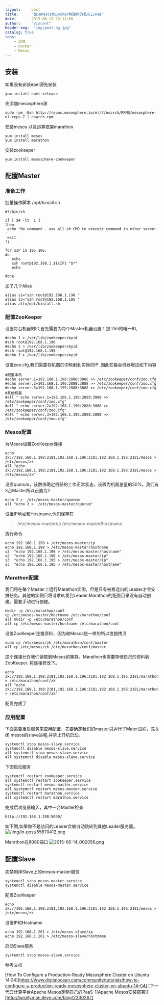 ```yaml
---
layout:     post
title:      "使用Mesos和Docker构建你的私有云平台"
date:       2015-06-12 23:11:00
author:     "Vincent"
header-img:  "img/post-bg.jpg"
catalog: true
tags:
    - 运维
    - Docker
    - Mesos
---
```


## 安装
如果没有安装epel源先安装

    yum install epel-release

先添加mesosphere源

    sudo rpm -Uvh http://repos.mesosphere.io/el/7/noarch/RPMS/mesosphere-el-repo-7-1.noarch.rpm
安装mesos 以及运算框架marathon

    yum install mesos 
    yum install marathon 

安装zookeeper

    yum install mesosphere-zookeeper


<!--more-->


## 配置Master

### 准备工作
批量操作脚本 /opt/bin/all.sh

    #!/bin/sh
    
    if [ $# -lt  1 ] 
    then
     echo 'No command . use all.sh CMD to execute command in other server '
     exit
    fi
    
    for sIP in 195 196;
    do 
       echo
       ssh root@192.168.1.${sIP} "$*"
       echo 
       
    done

加了几个Alias

    alias s2="ssh root@192.168.1.196 "
    alias s3="ssh root@192.168.1.195 "
    alias all=/opt/bin/all.sh

### 配置ZooKeeper

设置每台机器的ID,首先需要为每个Master机器设置 1 到 255的唯一ID,

    #echo 1 > /var/lib/zookeeper/myid
    #ssh root@192.168.1.196
    #echo 2 > /var/lib/zookeeper/myid
    #ssh root@192.168.1.195
    #echo 3 > /var/lib/zookeeper/myid

设置zoo.cfg,我们需要将机器的ID映射到实际的IP ,因此在每台机器增加如下内容

    #配置本机
    #echo server.1=192.168.1.198:2888:3888 >> /etc/zookeeper/conf/zoo.cfg
    #echo server.2=192.168.1.196:2888:3888 >> /etc/zookeeper/conf/zoo.cfg
    #echo server.3=192.168.1.195:2888:3888 >> /etc/zookeeper/conf/zoo.cfg
    #其他机器
    #all " echo server.1=192.168.1.198:2888:3888 >> /etc/zookeeper/conf/zoo.cfg"
    #all " echo server.2=192.168.1.196:2888:3888 >> /etc/zookeeper/conf/zoo.cfg"
    #all " echo server.3=192.168.1.195:2888:3888 >> /etc/zookeeper/conf/zoo.cfg"

### Mesos配置

为Mesos设置ZooKeeper连接

    echo zk://192.168.1.198:2181,192.168.1.196:2181,192.168.1.195:2181/mesos > /etc/mesos/zk
    all "echo zk://192.168.1.198:2181,192.168.1.196:2181,192.168.1.195:2181/mesos > /etc/mesos/zk"

设置quorum，该数值确定机器的工作正常状态，设置为机器总量的50%，我们有3台Master所以设置为2

    echo 2 >  /etc/mesos-master/quorum
    all "echo 2 >  /etc/mesos-master/quorum"

设置IP地址和Hostname,他们保存在
> /etc/mesos-master/ip
> /etc/mesos-master/hostname

执行命令

    echo 192.168.1.198 > /etc/mesos-master/ip
    echo 192.168.1.198 > /etc/mesos-master/hostname
    s2  "echo 192.168.1.196 > /etc/mesos-master/hostname"
    s2  "echo 192.168.1.196 > /etc/mesos-master/ip"
    s3  "echo 192.168.1.195 > /etc/mesos-master/ip"
    s3  "echo 192.168.1.195 > /etc/mesos-master/hostname"

### Marathon配置

我们将在每个Master上运行Marathon实例，但是只有被推选出的Leader才会安排任务。其他的实例只将请求转发到Leader.Marathon的配置目录没有自动创建。需要手动进行创建。

    mkdir -p /etc/marathon/conf
    cp /etc/mesos-master/hostname /etc/marathon/conf
    all mkdir -p /etc/marathon/conf
    all cp /etc/mesos-master/hostname /etc/marathon/conf

设置ZooKeeper连接资料，因为和Mesos是一样的所以直接拷贝

    sudo cp /etc/mesos/zk /etc/marathon/conf/master
    all cp /etc/mesos/zk /etc/marathon/conf/master
    
这个连接允许我们读取到Mesos的集群。Marathon也需要存储自己的资料到ZooKeeper.
将连接修改下。

    echo zk://192.168.1.198:2181,192.168.1.196:2181,192.168.1.195:2181/marathon > /etc/marathon/conf/zk
    all "echo zk://192.168.1.198:2181,192.168.1.196:2181,192.168.1.195:2181/marathon > /etc/marathon/conf/zk"

 配置完成了

### 应用配置

下面需要重启服务来应用配置，先要确定我们的master只运行了Mater进程，先关闭 mesos的slave进程,并禁止开机启动。

    systemctl stop mesos-slave.service
    systemctl disable mesos-slave.service
    all systemctl stop mesos-slave.service
    all systemctl disable mesos-slave.service

下面启动服务

    systemctl restart zookeeper.service
    all systemctl restart zookeeper.service
    systemctl restart mesos-master.service
    all systemctl restart mesos-master.service
    systemctl restart marathon.service
    all systemctl restart marathon.service

完成后浏览器输入，其中一台Master检查

    http://192.168.1.198:5050/

如下图,如果你不是访问的Leader会被自动跳转到其他Leader服务器。
![/img/in-post/55670412.png](/img/in-post/55670412.png)


Marathon在8080端口
![2015-06-14_002056.png](/img/in-post/1713485223.png)
## 配置Slave
先禁用掉Slave上的mesos-master服务

    systemctl stop mesos-master.service
    systemctl disable mesos-master.service


配置ZooKeeper

    echo zk://192.168.1.198:2181,192.168.1.196:2181,192.168.1.195:2181/mesos > /etc/mesos/zk

设置IP和Hostname

    echo 192.168.1.201 > /etc/mesos-slave/ip
    echo 192.168.1.201 > /etc/mesos-slave/hostname
启动Slave服务

    systemctl stop mesos-slave.service


参考文档

[How To Configure a Production-Ready Mesosphere Cluster on Ubuntu 14.04][https://www.digitalocean.com/community/tutorials/how-to-configure-a-production-ready-mesosphere-cluster-on-ubuntu-14-04]
[下一代云计算平台Apache Mesos定制自己的PaaS-1(Apache Mesos安装部署)][http://wiselyman.iteye.com/blog/2200267]



